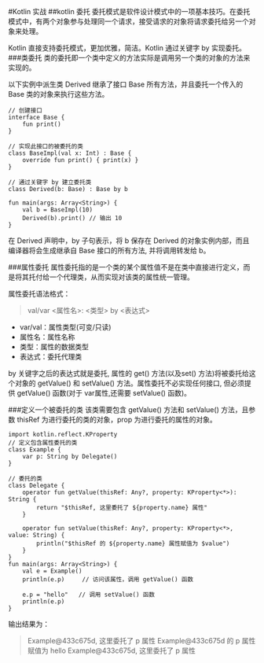#Kotlin 实战
##kotlin 委托
委托模式是软件设计模式中的一项基本技巧。在委托模式中，有两个对象参与处理同一个请求，接受请求的对象将请求委托给另一个对象来处理。

Kotlin 直接支持委托模式，更加优雅，简洁。Kotlin 通过关键字 by 实现委托。
###类委托
类的委托即一个类中定义的方法实际是调用另一个类的对象的方法来实现的。

以下实例中派生类 Derived 继承了接口 Base 所有方法，并且委托一个传入的 Base 类的对象来执行这些方法。

	// 创建接口
	interface Base {   
	    fun print()
	}
	
	// 实现此接口的被委托的类
	class BaseImpl(val x: Int) : Base {
	    override fun print() { print(x) }
	}
	
	// 通过关键字 by 建立委托类
	class Derived(b: Base) : Base by b
	
	fun main(args: Array<String>) {
	    val b = BaseImpl(10)
	    Derived(b).print() // 输出 10
	}
在 Derived 声明中，by 子句表示，将 b 保存在 Derived 的对象实例内部，而且编译器将会生成继承自 Base 接口的所有方法, 并将调用转发给 b。

###属性委托
属性委托指的是一个类的某个属性值不是在类中直接进行定义，而是将其托付给一个代理类，从而实现对该类的属性统一管理。

属性委托语法格式：
>val/var <属性名>: <类型> by <表达式>

 - var/val：属性类型(可变/只读)
 - 属性名：属性名称
 - 类型：属性的数据类型
 - 表达式：委托代理类
 
by 关键字之后的表达式就是委托, 属性的 get() 方法(以及set() 方法)将被委托给这个对象的 getValue() 和 setValue() 方法。属性委托不必实现任何接口, 但必须提供 getValue() 函数(对于 var属性,还需要 setValue() 函数)。

###定义一个被委托的类
该类需要包含 getValue() 方法和 setValue() 方法，且参数 thisRef 为进行委托的类的对象，prop 为进行委托的属性的对象。

	import kotlin.reflect.KProperty
	// 定义包含属性委托的类
	class Example {
	    var p: String by Delegate()
	}
	
	// 委托的类
	class Delegate {
	    operator fun getValue(thisRef: Any?, property: KProperty<*>): String {
	        return "$thisRef, 这里委托了 ${property.name} 属性"
	    }
	
	    operator fun setValue(thisRef: Any?, property: KProperty<*>, value: String) {
	        println("$thisRef 的 ${property.name} 属性赋值为 $value")
	    }
	}
	fun main(args: Array<String>) {
	    val e = Example()
	    println(e.p)     // 访问该属性，调用 getValue() 函数
	
	    e.p = "hello"   // 调用 setValue() 函数
	    println(e.p)
	}	
输出结果为：
>Example@433c675d, 这里委托了 p 属性 
Example@433c675d 的 p 属性赋值为 hello 
Example@433c675d, 这里委托了 p 属性  